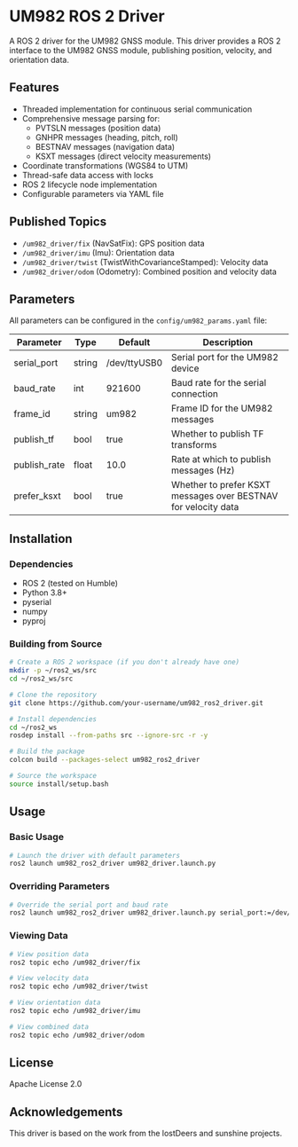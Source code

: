 # UM982 ROS 2 Driver

A ROS 2 driver for the UM982 GNSS module. This driver provides a ROS 2 interface to the UM982 GNSS module, publishing position, velocity, and orientation data.

## Features

- Threaded implementation for continuous serial communication
- Comprehensive message parsing for:
  - PVTSLN messages (position data)
  - GNHPR messages (heading, pitch, roll)
  - BESTNAV messages (navigation data)
  - KSXT messages (direct velocity measurements)
- Coordinate transformations (WGS84 to UTM)
- Thread-safe data access with locks
- ROS 2 lifecycle node implementation
- Configurable parameters via YAML file

## Published Topics

- `/um982_driver/fix` (NavSatFix): GPS position data
- `/um982_driver/imu` (Imu): Orientation data
- `/um982_driver/twist` (TwistWithCovarianceStamped): Velocity data
- `/um982_driver/odom` (Odometry): Combined position and velocity data

## Parameters

All parameters can be configured in the `config/um982_params.yaml` file:

| Parameter | Type | Default | Description |
|-----------|------|---------|-------------|
| serial_port | string | /dev/ttyUSB0 | Serial port for the UM982 device |
| baud_rate | int | 921600 | Baud rate for the serial connection |
| frame_id | string | um982 | Frame ID for the UM982 messages |
| publish_tf | bool | true | Whether to publish TF transforms |
| publish_rate | float | 10.0 | Rate at which to publish messages (Hz) |
| prefer_ksxt | bool | true | Whether to prefer KSXT messages over BESTNAV for velocity data |

## Installation

### Dependencies

- ROS 2 (tested on Humble)
- Python 3.8+
- pyserial
- numpy
- pyproj

### Building from Source

```bash
# Create a ROS 2 workspace (if you don't already have one)
mkdir -p ~/ros2_ws/src
cd ~/ros2_ws/src

# Clone the repository
git clone https://github.com/your-username/um982_ros2_driver.git

# Install dependencies
cd ~/ros2_ws
rosdep install --from-paths src --ignore-src -r -y

# Build the package
colcon build --packages-select um982_ros2_driver

# Source the workspace
source install/setup.bash
```

## Usage

### Basic Usage

```bash
# Launch the driver with default parameters
ros2 launch um982_ros2_driver um982_driver.launch.py
```

### Overriding Parameters

```bash
# Override the serial port and baud rate
ros2 launch um982_ros2_driver um982_driver.launch.py serial_port:=/dev/ttyACM0 baud_rate:=115200
```

### Viewing Data

```bash
# View position data
ros2 topic echo /um982_driver/fix

# View velocity data
ros2 topic echo /um982_driver/twist

# View orientation data
ros2 topic echo /um982_driver/imu

# View combined data
ros2 topic echo /um982_driver/odom
```

## License

Apache License 2.0

## Acknowledgements

This driver is based on the work from the lostDeers and sunshine projects.
